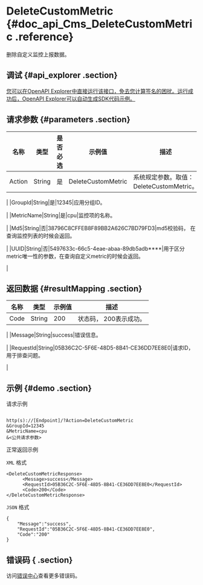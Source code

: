 # DeleteCustomMetric {#doc_api_Cms_DeleteCustomMetric .reference}

删除自定义监控上报数据。

## 调试 {#api_explorer .section}

[您可以在OpenAPI Explorer中直接运行该接口，免去您计算签名的困扰。运行成功后，OpenAPI Explorer可以自动生成SDK代码示例。](https://api.aliyun.com/#product=Cms&api=DeleteCustomMetric&type=RPC&version=2019-01-01)

## 请求参数 {#parameters .section}

|名称|类型|是否必选|示例值|描述|
|--|--|----|---|--|
|Action|String|是|DeleteCustomMetric|系统规定参数。取值：DeleteCustomMetric。

 |
|GroupId|String|是|12345|应用分组ID。

 |
|MetricName|String|是|cpu|监控项的名称。

 |
|Md5|String|否|38796C8CFFEB8F89BB2A626C7BD79FD3|md5校验码， 在查询监控列表的时候会返回。

 |
|UUID|String|否|5497633c-66c5-4eae-abaa-89db5adb\*\*\*\*|用于区分metric唯一性的参数，在查询自定义metric的时候会返回。

 |

## 返回数据 {#resultMapping .section}

|名称|类型|示例值|描述|
|--|--|---|--|
|Code|String|200|状态码， 200表示成功。

 |
|Message|String|success|错误信息。

 |
|RequestId|String|05B36C2C-5F6E-48D5-8B41-CE36DD7EE8E0|请求ID，用于排查问题。

 |

## 示例 {#demo .section}

请求示例

``` {#request_demo}

http(s)://[Endpoint]/?Action=DeleteCustomMetric
&GroupId=12345
&MetricName=cpu
&<公共请求参数>

```

正常返回示例

`XML` 格式

``` {#xml_return_success_demo}
<DeleteCustomMetricResponse>
      <Message>success</Message>
      <RequestId>05B36C2C-5F6E-48D5-8B41-CE36DD7EE8E0</RequestId>
      <Code>200</Code>
</DeleteCustomMetricResponse>
```

`JSON` 格式

``` {#json_return_success_demo}
{
	"Message":"success",
	"RequestId":"05B36C2C-5F6E-48D5-8B41-CE36DD7EE8E0",
	"Code":"200"
}
```

## 错误码 { .section}

访问[错误中心](https://error-center.aliyun.com/status/product/Cms)查看更多错误码。

